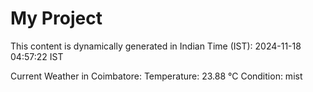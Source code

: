 # My Project

This content is dynamically generated in Indian Time (IST): 2024-11-18 04:57:22 IST


Current Weather in Coimbatore:
Temperature: 23.88 °C
Condition: mist
